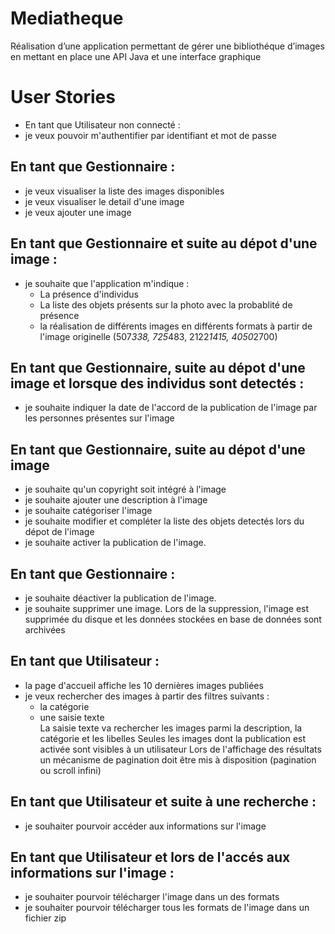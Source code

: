 # Mediatheque 

Réalisation d’une application permettant de gérer une bibliothéque d’images en mettant en place une API Java et une interface graphique
 
# User Stories
- En tant que Utilisateur non connecté :   
- je veux pouvoir m'authentifier par identifiant et mot de passe  

## En tant que Gestionnaire : 
- je veux visualiser la liste des images disponibles  
- je veux visualiser le detail d'une image  
- je veux ajouter une image  

## En tant que Gestionnaire et suite au dépot d'une image : 
- je souhaite que l'application m'indique :  
	- La présence d'individus  
	- La liste des objets présents sur la photo avec la probablité de présence  
	- la réalisation de différents images en différents formats à partir de l'image originelle (507*338, 725*483, 2122*1415, 4050*2700)  

## En tant que Gestionnaire, suite au dépot d'une image et lorsque des individus sont detectés : 
- je souhaite indiquer la date de l'accord de la publication de l'image par les personnes présentes sur l'image  

## En tant que Gestionnaire, suite au dépot d'une image
- je souhaite qu'un copyright soit intégré à l'image  
- je souhaite ajouter une description à l'image  
- je souhaite catégoriser l'image  
- je souhaite modifier et compléter la liste des objets detectés lors du dépot de l'image  
- je souhaite activer la publication de l'image.  

## En tant que Gestionnaire : 
- je souhaite déactiver la publication de l'image.  
- je souhaite supprimer une image. Lors de la suppression, l'image est supprimée du disque et les données stockées en base de données sont archivées

## En tant que Utilisateur : 
- la page d'accueil affiche les 10 dernières images publiées  
- je veux rechercher des images à partir des filtres suivants :  
	- la catégorie  
	- une saisie texte  
La saisie texte va rechercher les images parmi la description, la catégorie et les libelles
Seules les images dont la publication est activée sont visibles à un utilisateur
Lors de l'affichage des résultats un mécanisme de pagination doit être mis à disposition (pagination ou scroll infini)

## En tant que Utilisateur et suite à une recherche : 
- je souhaiter pourvoir accéder aux informations sur l'image

## En tant que Utilisateur et lors de l'accés aux informations sur l'image : 
- je souhaiter pourvoir télécharger l'image dans un des formats  
- je souhaiter pourvoir télécharger tous les formats de l'image dans un fichier zip  
